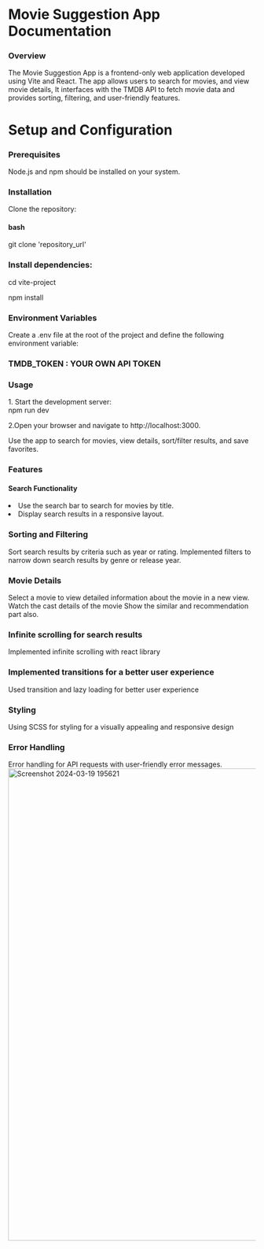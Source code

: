 # Movie Suggestion App Documentation
<h3>Overview</h3>
<p>The Movie Suggestion App is a frontend-only web application developed using Vite and React. The app allows users to search for movies, and view movie details, It interfaces with the TMDB API to fetch movie data and provides sorting, filtering, and user-friendly features.</p>

<h1>Setup and Configuration</h1>
<h3>Prerequisites</h3>
<p>Node.js and npm should be installed on your system.</p>

<h3>Installation</h3>
<p>Clone the repository:</p>
<h4>bash</h4>
<p>git clone 'repository_url'</p>

<h3>Install dependencies:</h3>  
<p>cd vite-project</p>
<p>npm install</p>

<h3>Environment Variables</h3>
<p>Create a .env file at the root of the project and define the following environment variable:</p>

<h3>TMDB_TOKEN : YOUR OWN API TOKEN</h3>

<h3>Usage</h3>
<p>1. Start the development server: <br> npm run dev </br></p>
<p>2.Open your browser and navigate to http://localhost:3000.</p>
<p>Use the app to search for movies, view details, sort/filter results, and save favorites.</p>

<h3>Features</h3>
<h4>Search Functionality</h4>
<li>Use the search bar to search for movies by title.</li>
<li>Display search results in a responsive layout.</li>

<h3>Sorting and Filtering</h3>
<ui>Sort search results by criteria such as year or rating.</ui>
<ui>Implemented filters to narrow down search results by genre or release year.</ui>

<h3>Movie Details</h3>
<ui>Select a movie to view detailed information about the movie in a new view.</ui>
<ui>Watch the cast details of the movie</ui>
<ui>Show the similar and recommendation part also.</ui>

<h3>Infinite scrolling for search results</h3>
<p>Implemented infinite scrolling with react library</p>

<h3>Implemented transitions for a better user experience</h3>
<p>Used transition and lazy loading for better user experience</p>

<h3>Styling</h3>
<p>Using SCSS for styling for a visually appealing and responsive design</p>

<h3>Error Handling</h3>
<ui>Error handling for API requests with user-friendly error messages.</ui>



<img width="960" alt="Screenshot 2024-03-19 195621" src="https://github.com/saurav269/Movie-app/assets/110054999/367e07e4-2676-43dc-93b9-77d7caa83757">
